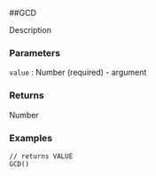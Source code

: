 ##GCD

Description

### Parameters
`value` : Number (required) - argument

### Returns
Number

### Examples
```
// returns VALUE
GCD()
```